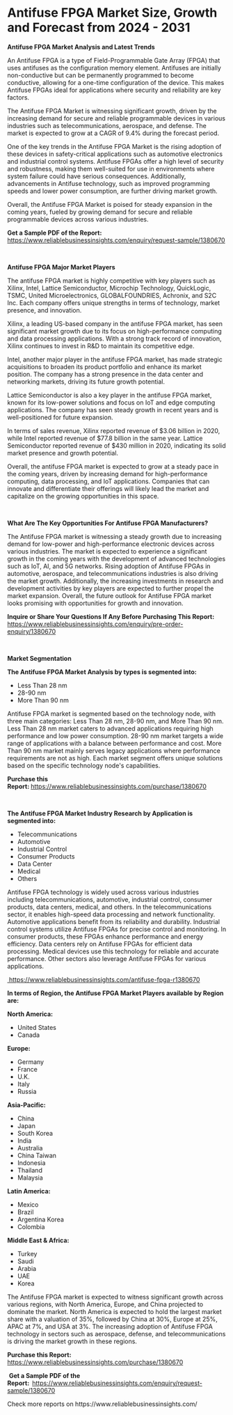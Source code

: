 <p><h1>Antifuse FPGA Market Size, Growth and Forecast from 2024 - 2031</h1></p><p><strong>Antifuse FPGA Market Analysis and Latest Trends</strong></p>
<p><p>An Antifuse FPGA is a type of Field-Programmable Gate Array (FPGA) that uses antifuses as the configuration memory element. Antifuses are initially non-conductive but can be permanently programmed to become conductive, allowing for a one-time configuration of the device. This makes Antifuse FPGAs ideal for applications where security and reliability are key factors.</p><p>The Antifuse FPGA Market is witnessing significant growth, driven by the increasing demand for secure and reliable programmable devices in various industries such as telecommunications, aerospace, and defense. The market is expected to grow at a CAGR of 9.4% during the forecast period.</p><p>One of the key trends in the Antifuse FPGA Market is the rising adoption of these devices in safety-critical applications such as automotive electronics and industrial control systems. Antifuse FPGAs offer a high level of security and robustness, making them well-suited for use in environments where system failure could have serious consequences. Additionally, advancements in Antifuse technology, such as improved programming speeds and lower power consumption, are further driving market growth.</p><p>Overall, the Antifuse FPGA Market is poised for steady expansion in the coming years, fueled by growing demand for secure and reliable programmable devices across various industries.</p></p>
<p><strong>Get a Sample PDF of the Report:&nbsp;</strong> <a href="https://www.reliablebusinessinsights.com/enquiry/request-sample/1380670">https://www.reliablebusinessinsights.com/enquiry/request-sample/1380670</a></p>
<p>&nbsp;</p>
<p><strong>Antifuse FPGA Major Market Players</strong></p>
<p><p>The antifuse FPGA market is highly competitive with key players such as Xilinx, Intel, Lattice Semiconductor, Microchip Technology, QuickLogic, TSMC, United Microelectronics, GLOBALFOUNDRIES, Achronix, and S2C Inc. Each company offers unique strengths in terms of technology, market presence, and innovation.</p><p>Xilinx, a leading US-based company in the antifuse FPGA market, has seen significant market growth due to its focus on high-performance computing and data processing applications. With a strong track record of innovation, Xilinx continues to invest in R&D to maintain its competitive edge.</p><p>Intel, another major player in the antifuse FPGA market, has made strategic acquisitions to broaden its product portfolio and enhance its market position. The company has a strong presence in the data center and networking markets, driving its future growth potential.</p><p>Lattice Semiconductor is also a key player in the antifuse FPGA market, known for its low-power solutions and focus on IoT and edge computing applications. The company has seen steady growth in recent years and is well-positioned for future expansion.</p><p>In terms of sales revenue, Xilinx reported revenue of $3.06 billion in 2020, while Intel reported revenue of $77.8 billion in the same year. Lattice Semiconductor reported revenue of $430 million in 2020, indicating its solid market presence and growth potential.</p><p>Overall, the antifuse FPGA market is expected to grow at a steady pace in the coming years, driven by increasing demand for high-performance computing, data processing, and IoT applications. Companies that can innovate and differentiate their offerings will likely lead the market and capitalize on the growing opportunities in this space.</p></p>
<p>&nbsp;</p>
<p><strong>What Are The Key Opportunities For Antifuse FPGA Manufacturers?</strong></p>
<p><p>The Antifuse FPGA market is witnessing a steady growth due to increasing demand for low-power and high-performance electronic devices across various industries. The market is expected to experience a significant growth in the coming years with the development of advanced technologies such as IoT, AI, and 5G networks. Rising adoption of Antifuse FPGAs in automotive, aerospace, and telecommunications industries is also driving the market growth. Additionally, the increasing investments in research and development activities by key players are expected to further propel the market expansion. Overall, the future outlook for Antifuse FPGA market looks promising with opportunities for growth and innovation.</p></p>
<p><strong>Inquire or Share Your Questions If Any Before Purchasing This Report:</strong> <a href="https://www.reliablebusinessinsights.com/enquiry/pre-order-enquiry/1380670">https://www.reliablebusinessinsights.com/enquiry/pre-order-enquiry/1380670</a></p>
<p>&nbsp;</p>
<p><strong>Market Segmentation</strong></p>
<p><strong>The Antifuse FPGA Market Analysis by types is segmented into:</strong></p>
<p><ul><li>Less Than 28 nm</li><li>28-90 nm</li><li>More Than 90 nm</li></ul></p>
<p><p>Antifuse FPGA market is segmented based on the technology node, with three main categories: Less Than 28 nm, 28-90 nm, and More Than 90 nm. Less Than 28 nm market caters to advanced applications requiring high performance and low power consumption. 28-90 nm market targets a wide range of applications with a balance between performance and cost. More Than 90 nm market mainly serves legacy applications where performance requirements are not as high. Each market segment offers unique solutions based on the specific technology node's capabilities.</p></p>
<p><strong>Purchase this Report:&nbsp;</strong><a href="https://www.reliablebusinessinsights.com/purchase/1380670">https://www.reliablebusinessinsights.com/purchase/1380670</a></p>
<p>&nbsp;</p>
<p><strong>The Antifuse FPGA Market Industry Research by Application is segmented into:</strong></p>
<p><ul><li>Telecommunications</li><li>Automotive</li><li>Industrial Control</li><li>Consumer Products</li><li>Data Center</li><li>Medical</li><li>Others</li></ul></p>
<p><p>Antifuse FPGA technology is widely used across various industries including telecommunications, automotive, industrial control, consumer products, data centers, medical, and others. In the telecommunications sector, it enables high-speed data processing and network functionality. Automotive applications benefit from its reliability and durability. Industrial control systems utilize Antifuse FPGAs for precise control and monitoring. In consumer products, these FPGAs enhance performance and energy efficiency. Data centers rely on Antifuse FPGAs for efficient data processing. Medical devices use this technology for reliable and accurate performance. Other sectors also leverage Antifuse FPGAs for various applications.</p></p>
<p><a href="https://www.reliablebusinessinsights.com/antifuse-fpga-r1380670">&nbsp;https://www.reliablebusinessinsights.com/antifuse-fpga-r1380670</a></p>
<p><strong>In terms of Region, the Antifuse FPGA Market Players available by Region are:</strong></p>
<p>
    <p> <strong> North America: </strong>
        <ul>
            <li>United States</li>
            <li>Canada</li>
        </ul>
        </p> 
    <p> <strong> Europe: </strong>
        <ul>
            <li>Germany</li>
            <li>France</li>
            <li>U.K.</li>
            <li>Italy</li>
            <li>Russia</li>
        </ul>
        </p> 
    <p> <strong> Asia-Pacific: </strong>
        <ul>
            <li>China</li>
            <li>Japan</li>
            <li>South Korea</li>
            <li>India</li>
            <li>Australia</li>
            <li>China Taiwan</li>
            <li>Indonesia</li>
            <li>Thailand</li>
            <li>Malaysia</li>
        </ul>
        </p> 
    <p> <strong> Latin America: </strong>
        <ul>
            <li>Mexico</li>
            <li>Brazil</li>
            <li>Argentina Korea</li>
            <li>Colombia</li>
        </ul>
        </p> 
    <p> <strong> Middle East & Africa: </strong>
        <ul>
            <li>Turkey</li>
            <li>Saudi</li>
            <li>Arabia</li>
            <li>UAE</li>
            <li>Korea</li>
        </ul>
    </p>
    </p>
<p><p>The Antifuse FPGA market is expected to witness significant growth across various regions, with North America, Europe, and China projected to dominate the market. North America is expected to hold the largest market share with a valuation of 35%, followed by China at 30%, Europe at 25%, APAC at 7%, and USA at 3%. The increasing adoption of Antifuse FPGA technology in sectors such as aerospace, defense, and telecommunications is driving the market growth in these regions.</p></p>
<p><strong>Purchase this Report: </strong><a href="https://www.reliablebusinessinsights.com/purchase/1380670">https://www.reliablebusinessinsights.com/purchase/1380670</a></p>
<p>&nbsp;<strong>Get a Sample PDF of the Report:&nbsp;&nbsp;</strong><a href="https://www.reliablebusinessinsights.com/enquiry/request-sample/1380670">https://www.reliablebusinessinsights.com/enquiry/request-sample/1380670</a></p>
<p><strong></strong></p>
<p>Check more reports on https://www.reliablebusinessinsights.com/</p>